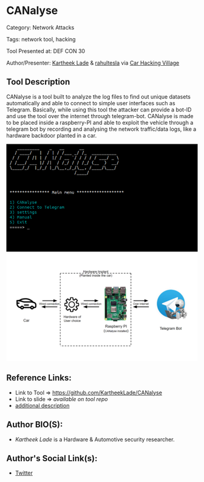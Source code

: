# CANalyse

Category: Network Attacks

Tags: network tool, hacking

Tool Presented at: DEF CON 30

Author/Presenter: [Kartheek Lade](https://github.com/KartheekLade) & [rahultesla](#) via [Car Hacking Village](https://www.carhackingvillage.com/)

## Tool Description

CANalyse is a tool built to analyze the log files to find out unique datasets automatically and able to connect to simple user interfaces such as Telegram. Basically, while using this tool the attacker can provide a bot-ID and use the tool over the internet through telegram-bot. CANalyse is made to be placed inside a raspberry-PI and able to exploit the vehicle through a telegram bot by recording and analysing the network traffic/data logs, like a hardware backdoor planted in a car.

![CANalyse](https://github.com/KartheekLade/CANalyse/raw/main/introduction.png)
![CANalyse 2](https://github.com/KartheekLade/CANalyse/raw/main/toollayout.png)

## Reference Links:

- Link to Tool => https://github.com/KartheekLade/CANalyse
- Link to slide => _available on tool repo_
- [additional description](https://kartheeklade.medium.com/what-is-canalyse-and-how-do-i-control-hack-cars-through-telegram-part-1-de358640becf)

## Author BIO(S):

- _Kartheek Lade_ is a Hardware & Automotive security researcher.

## Author's Social Link(s):

- [Twitter](https://twitter.com/0xh3nry)
